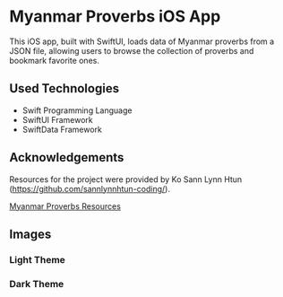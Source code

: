 # Myanmar Proverbs iOS App

This iOS app, built with SwiftUI, loads data of Myanmar proverbs from a JSON file, allowing users to browse the collection of proverbs and bookmark favorite ones.

## Used Technologies

- Swift Programming Language
- SwiftUI Framework
- SwiftData Framework

## Acknowledgements

Resources for the project were provided by Ko Sann Lynn Htun (https://github.com/sannlynnhtun-coding/).

[Myanmar Proverbs Resources](https://github.com/burma-project-ideas/myanmar-proverbs)

## Images

### Light Theme

### Dark Theme
